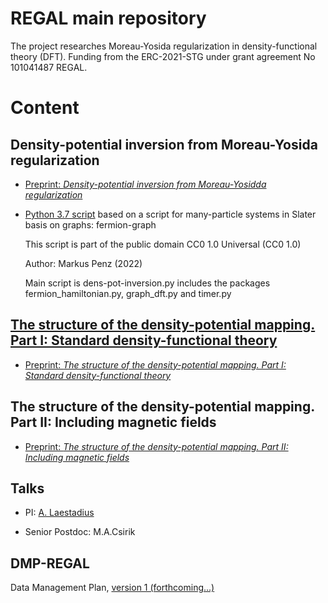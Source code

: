 # REGAL main repository

The project researches Moreau-Yosida regularization in density-functional theory (DFT). Funding from the ERC-2021-STG under grant agreement No 101041487 REGAL.

# Content

## Density-potential inversion from Moreau-Yosida regularization

+ [Preprint: *Density-potential inversion from Moreau-Yosidda regularization*](https://arxiv.org/abs/2212.12727)

+ [Python 3.7 script](https://github.com/ERC-REGAL/REGAL/tree/main/MY-ZMP) based on a script for many-particle systems in Slater basis on graphs: fermion-graph

   This script is part of the public domain CC0 1.0 Universal (CC0 1.0)

   Author: Markus Penz (2022)

   Main script is dens-pot-inversion.py includes the packages fermion_hamiltonian.py, graph_dft.py and timer.py


## [The structure of the density-potential mapping. Part I: Standard density-functional theory](https://github.com/ERC-REGAL/REGAL/tree/main/The%20structure%20dens.-pot.%20mapping.%20Part%20I%20std%20dft)

+ [Preprint: *The structure of the density-potential mapping. Part I: Standard density-functional theory*](https://arxiv.org/abs/2211.16627)

## The structure of the density-potential mapping. Part II: Including magnetic fields

+ [Preprint: *The structure of the density-potential mapping. Part II: Including magnetic fields*](https://arxiv.org/abs/2303.01357)


## Talks

+ PI: [A. Laestadius](https://github.com/ERC-REGAL/REGAL/tree/main/Talks/A.Laestadius)

+ Senior Postdoc: M.A.Csirik


## DMP-REGAL

Data Management Plan, [version 1 (forthcoming...)](https://github.com/ERC-REGAL/REGAL/tree/main/DMP-REGAL)



